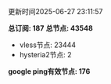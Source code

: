 更新时间2025-06-27 23:11:57

**总订阅: 187**
**总节点: 43548**
- vless节点: 23444
- hysteria2节点: 2

**google ping有效节点: 176**
